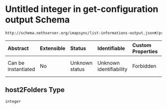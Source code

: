 # Untitled integer in get-configuration output Schema

```txt
http://schema.nethserver.org/imapsync/list-informations-output.json#/properties/host2Folders
```



| Abstract            | Extensible | Status         | Identifiable            | Custom Properties | Additional Properties | Access Restrictions | Defined In                                                                                       |
| :------------------ | :--------- | :------------- | :---------------------- | :---------------- | :-------------------- | :------------------ | :----------------------------------------------------------------------------------------------- |
| Can be instantiated | No         | Unknown status | Unknown identifiability | Forbidden         | Allowed               | none                | [list-informations-output.json\*](imapsync/list-informations-output.json "open original schema") |

## host2Folders Type

`integer`
